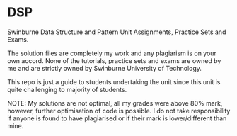 # DSP
Swinburne Data Structure and Pattern Unit Assignments, Practice Sets and Exams.

The solution files are completely my work and any plagiarism is on your own accord. 
None of the tutorials, practice sets and exams are owned by me and are strictly owned by Swinburne University of Technology. 

This repo is just a guide to students undertaking the unit since this unit is quite challenging to majority of students. 

NOTE: My solutions are not optimal, all my grades were above 80% mark, however, further optimisation of code is possible. I do not take responsibility if anyone is found to have plagiarised or if their mark is lower/different than mine. 
